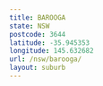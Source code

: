 ```yaml
---
title: BAROOGA
state: NSW
postcode: 3644
latitude: -35.945353
longitude: 145.632682
url: /nsw/barooga/
layout: suburb
---
```

